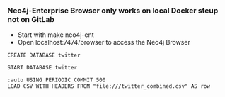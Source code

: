 ### Neo4j-Enterprise Browser only works on local Docker steup not on GitLab

* Start with make neo4j-ent
* Open localhost:7474/browser to access the Neo4j Browser

```
CREATE DATABASE twitter

START DATABASE twitter

:auto USING PERIODIC COMMIT 500
LOAD CSV WITH HEADERS FROM "file:///twitter_combined.csv" AS row




```